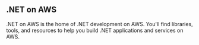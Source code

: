 ## .NET on AWS

.NET on AWS is the home of .NET development on AWS. You'll find libraries, tools, and resources to help you build .NET applications and services on AWS.

